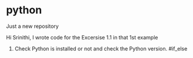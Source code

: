 # python
Just a new repository

Hi Srinithi,
  I wrote code for the Excersise 1.1 in that 1st example
  1. Check Python is installed or not and check the Python version.
#if_else
